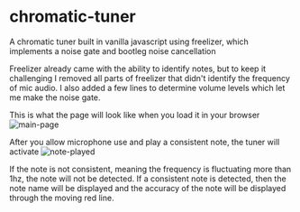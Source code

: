 # chromatic-tuner
A chromatic tuner built in vanilla javascript using freelizer, which implements a noise gate and bootleg noise cancellation

Freelizer already came with the ability to identify notes, but to keep it challenging I removed all parts of freelizer that didn't identify the frequency of mic audio. I also added a few lines to determine volume levels which let me make the noise gate.

This is what the page will look like when you load it in your browser
![main-page](https://raw.githubusercontent.com/mmiiles/chromatic-tuner/main/images/mainpage.png)

After you allow microphone use and play a consistent note, the tuner will activate
![note-played](https://raw.githubusercontent.com/mmiiles/chromatic-tuner/main/images/noteplayed.png)

If the note is not consistent, meaning the frequency is fluctuating more than 1hz, the note will not be detected. If a consistent note is detected, then the note name will be displayed and the accuracy of the note will be displayed through the moving red line.